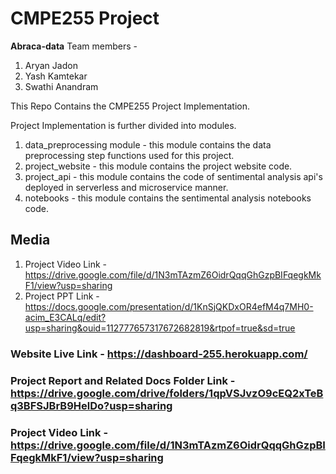 # CMPE255 Project

**Abraca-data**
Team members -
  1. Aryan Jadon
  2. Yash Kamtekar
  3. Swathi Anandram

This Repo Contains the CMPE255 Project Implementation.

Project Implementation is further divided into modules.

1. data_preprocessing module - this module contains the data preprocessing step functions used for this project.
2. project_website - this module contains the project website code.
3. project_api - this module contains the code of sentimental analysis api's deployed in serverless and microservice manner.
4. notebooks - this module contains the sentimental analysis notebooks code.

## Media 
1. Project Video Link - https://drive.google.com/file/d/1N3mTAzmZ6OidrQqqGhGzpBIFqegkMkF1/view?usp=sharing
2. Project PPT Link - https://docs.google.com/presentation/d/1KnSjQKDxOR4efM4q7MH0-acim_E3CALq/edit?usp=sharing&ouid=112777657317672682819&rtpof=true&sd=true

### Website Live Link - https://dashboard-255.herokuapp.com/

### Project Report and Related Docs Folder Link - https://drive.google.com/drive/folders/1qpVSJvzO9cEQ2xTeBq3BFSJBrB9HelDo?usp=sharing

### Project Video Link - https://drive.google.com/file/d/1N3mTAzmZ6OidrQqqGhGzpBIFqegkMkF1/view?usp=sharing
